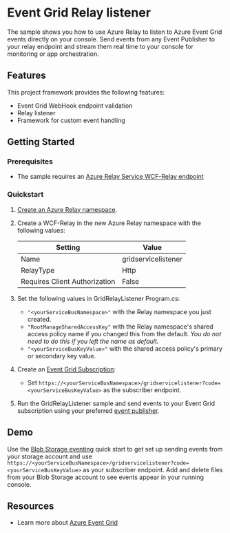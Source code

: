 # Event Grid Relay listener

The sample shows you how to use Azure Relay to listen to Azure Event Grid events directly on your console. Send events from any Event Publisher to your relay endpoint and stream them real time to your console for monitoring or app orchestration.

## Features

This project framework provides the following features:

* Event Grid WebHook endpoint validation
* Relay listener
* Framework for custom event handling

## Getting Started

### Prerequisites

- The sample requires an [Azure Relay Service WCF-Relay endpoint](https://docs.microsoft.com/en-us/azure/service-bus-relay/relay-wcf-dotnet-get-started)

### Quickstart

1. [Create an Azure Relay namespace](https://docs.microsoft.com/en-us/azure/service-bus-relay/relay-create-namespace-portal).
2. Create a WCF-Relay in the new Azure Relay namespace with the following values:

    Setting | Value
    ------------ | -------------
    Name | gridservicelistener
    RelayType | Http
    Requires Client Authorization | False

3. Set the following values in GridRelayListener Program.cs:
    * `"<yourServiceBusNamespace>"` with the Relay namespace you just created.
    * `"RootManageSharedAccessKey"` with the Relay namespace's shared access policy name if you changed this from the default. *You do not need to do this if you left the name as default.*
    * `"<yourServiceBusKeyValue>"` with the shared access policy's primary or secondary key value.
4. Create an [Event Grid Subscription](https://docs.microsoft.com/en-us/azure/event-grid/overview):
    * Set `https://<yourServiceBusNamespace>/gridservicelistener?code=<yourServiceBusKeyValue>` as the subscriber endpoint.
5. Run the GridRelayListener sample and send events to your Event Grid subscription using your preferred [event publisher](https://docs.microsoft.com/en-us/azure/event-grid/overview#built-in-publisher-and-handler-integration).

## Demo

Use the [Blob Storage eventing](https://docs.microsoft.com/en-us/azure/storage/blobs/storage-blob-event-quickstart?toc=%2fazure%2fevent-grid%2ftoc.json) quick start to get set up sending events from your storage account and use `https://<yourServiceBusNamespace>/gridservicelistener?code=<yourServiceBusKeyValue>` as your subscriber endpoint. Add and delete files from your Blob Storage account to see events appear in your running console.

## Resources

* Learn more about [Azure Event Grid](https://docs.microsoft.com/en-us/azure/event-grid/overview)
